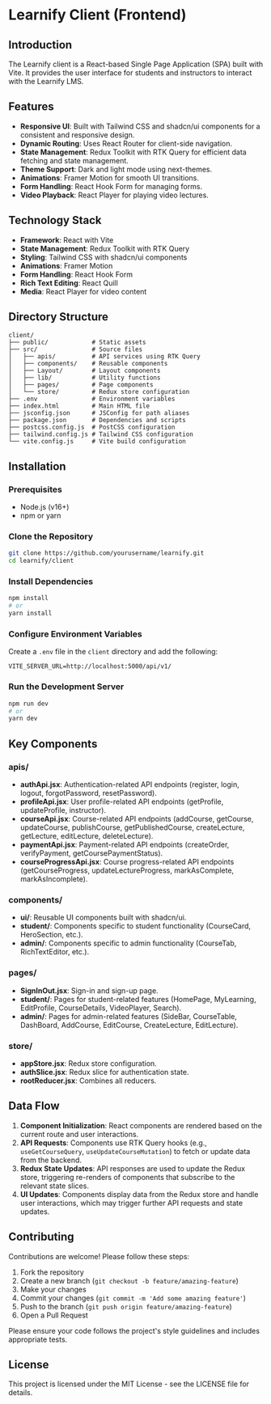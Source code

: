 # Learnify Client (Frontend)

## Introduction

The Learnify client is a React-based Single Page Application (SPA) built with Vite. It provides the user interface for students and instructors to interact with the Learnify LMS.

## Features

- **Responsive UI**: Built with Tailwind CSS and shadcn/ui components for a consistent and responsive design.
- **Dynamic Routing**: Uses React Router for client-side navigation.
- **State Management**: Redux Toolkit with RTK Query for efficient data fetching and state management.
- **Theme Support**: Dark and light mode using next-themes.
- **Animations**: Framer Motion for smooth UI transitions.
- **Form Handling**: React Hook Form for managing forms.
- **Video Playback**: React Player for playing video lectures.

## Technology Stack

- **Framework**: React with Vite
- **State Management**: Redux Toolkit with RTK Query
- **Styling**: Tailwind CSS with shadcn/ui components
- **Animations**: Framer Motion
- **Form Handling**: React Hook Form
- **Rich Text Editing**: React Quill
- **Media**: React Player for video content

## Directory Structure

```
client/
├── public/            # Static assets
├── src/               # Source files
│   ├── apis/          # API services using RTK Query
│   ├── components/    # Reusable components
│   ├── Layout/        # Layout components
│   ├── lib/           # Utility functions
│   ├── pages/         # Page components
│   └── store/         # Redux store configuration
├── .env               # Environment variables
├── index.html         # Main HTML file
├── jsconfig.json      # JSConfig for path aliases
├── package.json       # Dependencies and scripts
├── postcss.config.js  # PostCSS configuration
├── tailwind.config.js # Tailwind CSS configuration
└── vite.config.js     # Vite build configuration
```

## Installation

### Prerequisites
- Node.js (v16+)
- npm or yarn

### Clone the Repository
```bash
git clone https://github.com/yourusername/learnify.git
cd learnify/client
```

### Install Dependencies
```bash
npm install
# or
yarn install
```

### Configure Environment Variables
Create a `.env` file in the `client` directory and add the following:
```
VITE_SERVER_URL=http://localhost:5000/api/v1/
```

### Run the Development Server
```bash
npm run dev
# or
yarn dev
```

## Key Components

### apis/
- **authApi.jsx**: Authentication-related API endpoints (register, login, logout, forgotPassword, resetPassword).
- **profileApi.jsx**: User profile-related API endpoints (getProfile, updateProfile, instructor).
- **courseApi.jsx**: Course-related API endpoints (addCourse, getCourse, updateCourse, publishCourse, getPublishedCourse, createLecture, getLecture, editLecture, deleteLecture).
- **paymentApi.jsx**: Payment-related API endpoints (createOrder, verifyPayment, getCoursePaymentStatus).
- **courseProgressApi.jsx**: Course progress-related API endpoints (getCourseProgress, updateLectureProgress, markAsComplete, markAsIncomplete).

### components/
- **ui/**: Reusable UI components built with shadcn/ui.
- **student/**: Components specific to student functionality (CourseCard, HeroSection, etc.).
- **admin/**: Components specific to admin functionality (CourseTab, RichTextEditor, etc.).

### pages/
- **SignInOut.jsx**: Sign-in and sign-up page.
- **student/**: Pages for student-related features (HomePage, MyLearning, EditProfile, CourseDetails, VideoPlayer, Search).
- **admin/**: Pages for admin-related features (SideBar, CourseTable, DashBoard, AddCourse, EditCourse, CreateLecture, EditLecture).

### store/
- **appStore.jsx**: Redux store configuration.
- **authSlice.jsx**: Redux slice for authentication state.
- **rootReducer.jsx**: Combines all reducers.

## Data Flow

1. **Component Initialization**: React components are rendered based on the current route and user interactions.
2. **API Requests**: Components use RTK Query hooks (e.g., `useGetCourseQuery`, `useUpdateCourseMutation`) to fetch or update data from the backend.
3. **Redux State Updates**: API responses are used to update the Redux store, triggering re-renders of components that subscribe to the relevant state slices.
4. **UI Updates**: Components display data from the Redux store and handle user interactions, which may trigger further API requests and state updates.

## Contributing

Contributions are welcome! Please follow these steps:

1. Fork the repository
2. Create a new branch (`git checkout -b feature/amazing-feature`)
3. Make your changes
4. Commit your changes (`git commit -m 'Add some amazing feature'`)
5. Push to the branch (`git push origin feature/amazing-feature`)
6. Open a Pull Request

Please ensure your code follows the project's style guidelines and includes appropriate tests.

## License

This project is licensed under the MIT License - see the LICENSE file for details.
